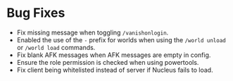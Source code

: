 # Bug Fixes

* Fix missing message when toggling `/vanishonlogin`.
* Enabled the use of the `-` prefix for worlds when using the `/world unload` or `/world load` commands.
* Fix blank AFK messages when AFK messages are empty in config.
* Ensure the role permission is checked when using powertools.
* Fix client being whitelisted instead of server if Nucleus fails to load.